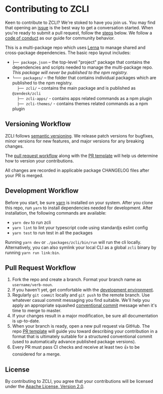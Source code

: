 # Contributing to ZCLI

Keen to contribute to ZCLI? We're stoked to have you join us. You may
find that opening an
[issue](https://github.com/zendesk/zcli/issues) is the
best way to get a conversation started. When you're ready to submit a
pull request, follow the [steps](#pull-request-workflow) below. We
follow a [code of conduct](CODE_OF_CONDUCT.md) as our guide for
community behavior.

This is a multi-package repo which uses [Lerna](https://lernajs.io/) to
manage shared and cross-package dependencies. The basic repo layout
includes:

- `├── package.json` – the top-level "project" package that contains
  the dependencies and scripts needed to manage the multi-package repo.
  _This package will never be published to the npm registry._
- `└─── packages/` – the folder that contains individual packages which are published to the npm registry.<br>
  &nbsp;&nbsp;&nbsp;&nbsp;`├── zcli/` – contains the main package and is published as `@zendesk/zcli`<br>
  &nbsp;&nbsp;&nbsp;&nbsp;`├── zcli-apps/` - contains apps related commands as a npm plugin<br>
  &nbsp;&nbsp;&nbsp;&nbsp;`├── zcli-themes/` - contains themes related commands as a npm plugin<br>

## Versioning Workflow

ZCLI follows [semantic versioning](https://semver.org/). We release
patch versions for bugfixes, minor versions for new features, and major
versions for any breaking changes.

The [pull request workflow](#pull-request-workflow) along with the [PR
template](PULL_REQUEST_TEMPLATE.md) will help us determine how to
version your contributions.

All changes are recorded in applicable package CHANGELOG files after
your PR is merged.

## Development Workflow

Before you start, be sure [yarn](https://yarnpkg.com/en/) is installed
on your system. After you clone this repo, run `yarn` to install
dependencies needed for development. After installation, the following
commands are available:

- `yarn dev` to run zcli
- `yarn lint` to lint your typescript code using standardjs eslint config
- `yarn test` to run test in all the packages

Running `yarn dev` or `./packages/zcli/bin/run` will run the cli locally. Alternatively, you can also symlink your local CLI as a global `zcli` binary by running `yarn run link:bin`.

## Pull Request Workflow

1. Fork the repo and create a branch. Format your branch name as
   `username/verb-noun`.
1. If you haven't yet, get comfortable with the [development
   environment](#development-workflow).
1. Regularly `git commit` locally and `git push` to the remote branch.
   Use whatever casual commit messaging you find suitable. We'll help
   you apply an appropriate squashed [conventional
   commit](https://conventionalcommits.org/) message when it's time to
   merge to master.
1. If your changes result in a major modification, be sure all
   documentation is up-to-date.
1. When your branch is ready, open a new pull request via GitHub.
   The repo [PR template](PULL_REQUEST_TEMPLATE.md) will guide you
   toward describing your contribution in a format that is ultimately
   suitable for a structured conventional commit (used to automatically
   advance published package versions).
1. Every PR must pass CI checks and receive at least two :+1: to be
   considered for a merge.

## License
By contributing to ZCLI, you agree that your contributions will be
licensed under the [Apache License, Version 2.0](LICENSE.md).
